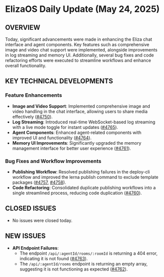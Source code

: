 # ElizaOS Daily Update (May 24, 2025)

## OVERVIEW 
Today, significant advancements were made in enhancing the Eliza chat interface and agent components. Key features such as comprehensive image and video chat support were implemented, alongside improvements in log streaming and memory UI. Additionally, several bug fixes and code refactoring efforts were executed to streamline workflows and enhance overall functionality.

## KEY TECHNICAL DEVELOPMENTS

### Feature Enhancements
- **Image and Video Support**: Implemented comprehensive image and video handling in the chat interface, allowing users to share media effectively ([#4750](https://github.com/elizaos/eliza/pull/4750)).
- **Log Streaming**: Introduced real-time WebSocket-based log streaming with a live mode toggle for instant updates ([#4765](https://github.com/elizaos/eliza/pull/4765)).
- **Agent Components**: Enhanced agent-related components with improved UI and functionality ([#4764](https://github.com/elizaos/eliza/pull/4764)).
- **Memory UI Improvements**: Significantly upgraded the memory management interface for better user experience ([#4761](https://github.com/elizaos/eliza/pull/4761)).

### Bug Fixes and Workflow Improvements
- **Publishing Workflow**: Resolved publishing failures in the deploy-cli workflow and improved the lerna publish command to exclude template packages ([#4757](https://github.com/elizaos/eliza/pull/4757), [#4758](https://github.com/elizaos/eliza/pull/4758)).
- **Code Refactoring**: Consolidated duplicate publishing workflows into a single streamlined process, reducing code duplication ([#4760](https://github.com/elizaos/eliza/pull/4760)).

## CLOSED ISSUES
- No issues were closed today.

## NEW ISSUES
- **API Endpoint Failures**: 
  - The endpoint `/api/:agentId/rooms/:roomId` is returning a 404 error, indicating it is not found ([#4763](https://github.com/elizaos/eliza/issues/4763)).
  - The `/api/:agentId/rooms` endpoint is returning an empty array, suggesting it is not functioning as expected ([#4762](https://github.com/elizaos/eliza/issues/4762)).